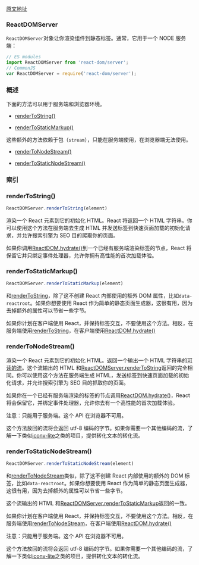 [原文地址](https://reactjs.org/docs/react-dom-server.html)
### ReactDOMServer

`ReactDOMServer`对象让你渲染组件到静态标签。通常，它用于一个 NODE 服务端：
```jsx harmony
// ES modules
import ReactDOMServer from 'react-dom/server';
// CommonJS
var ReactDOMServer = require('react-dom/server');
```

### 概述
下面的方法可以用于服务端和浏览器环境。

- [renderToString()](https://reactjs.org/docs/react-dom-server.html#rendertostring)

- [renderToStaticMarkup()](https://reactjs.org/docs/react-dom-server.html#rendertostaticmarkup)

这些额外的方法依赖于包（`stream`），只能在服务端使用，在浏览器端无法使用。

- [renderToNodeStream()](https://reactjs.org/docs/react-dom-server.html#rendertonodestream)

- [renderToStaticNodeStream()](https://reactjs.org/docs/react-dom-server.html#rendertostaticnodestream)

### 索引

### renderToString()
```jsx harmony
ReactDOMServer.renderToString(element)
```

渲染一个 React 元素到它的初始化 HTML。React 将返回一个 HTML 字符串。你可以使用这个方法在服务端去生成 HTML 并发送标签到快速页面加载的初始化请求，并允许搜索引擎为 SEO 目的爬取你的页面。

如果你调用[ReactDOM.hydrate()](https://reactjs.org/docs/react-dom.html#hydrate)到一个已经有服务端渲染标签的节点，React 将保留它并只绑定事件处理器，允许你拥有高性能的首次加载体验。

### renderToStaticMarkup()
```jsx harmony
ReactDOMServer.renderToStaticMarkup(element)
```
和[renderToString](https://reactjs.org/docs/react-dom-server.html#rendertostring)，除了这不创建 React 内部使用的额外 DOM 属性，比如`data-reactroot`。如果你想要使用 React 作为简单的静态页面生成器，这很有用，因为去掉额外的属性可以节省一些字节。

如果你计划在客户端使用 React，并保持标签交互，不要使用这个方法。相反，在服务端使用[renderToString](https://reactjs.org/docs/react-dom-server.html#rendertostring)，在客户端使用[ReactDOM.hydrate()](https://reactjs.org/docs/react-dom.html#hydrate)

### renderToNodeStream()

渲染一个 React 元素到它的初始化 HTML。返回一个输出一个 HTML 字符串的[可读的流](https://nodejs.org/api/stream.html#stream_readable_streams)。这个流输出的 HTML 和[ReactDOMServer.renderToString](https://reactjs.org/docs/react-dom-server.html#rendertostring)返回的完全相同。你可以使用这个方法在服务端生成 HTML，发送标签到快速页面加载的初始化请求，并允许搜索引擎为 SEO 目的抓取你的页面。

如果你在一个已经有服务端渲染的标签的节点调用[ReactDOM.hydrate()](https://reactjs.org/docs/react-dom.html#hydrate)，React 将会保留它，并绑定事件处理器，允许你去有一个高性能的首次加载体验。

注意：只能用于服务端。这个 API 在浏览器不可用。

这个方法放回的流将会返回 utf-8 编码的字节。如果你需要一个其他编码的流，了解一下类似[iconv-lite](https://www.npmjs.com/package/iconv-lite)之类的项目，提供转化文本的转化流。

### renderToStaticNodeStream()

```jsx harmony
ReactDOMServer.renderToStaticNodeStream(element)
```

和[renderToNodeStream](https://reactjs.org/docs/react-dom-server.html#rendertonodestream)类似，除了这不创建 React 内部使用的额外的 DOM 标签，比如`data-reactroot`。如果你想要使用 React 作为简单的静态页面生成器，这很有用，因为去掉额外的属性可以节省一些字节。

这个流输出的 HTML 和[ReactDOMServer.renderToStaticMarkup](https://reactjs.org/docs/react-dom-server.html#rendertostaticmarkup)返回的一致。

如果你计划在客户端使用 React，并保持标签交互，不要使用这个方法。相反，在服务端使用[renderToNodeStream](https://reactjs.org/docs/react-dom-server.html#rendertonodestream)，在客户端使用[ReactDOM.hydrate()](https://reactjs.org/docs/react-dom.html#hydrate)



注意：只能用于服务端。这个 API 在浏览器不可用。

这个方法放回的流将会返回 utf-8 编码的字节。如果你需要一个其他编码的流，了解一下类似[iconv-lite](https://www.npmjs.com/package/iconv-lite)之类的项目，提供转化文本的转化流。





